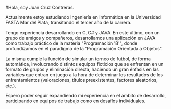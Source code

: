 #Hola, soy Juan Cruz Contreras.

Actualmente estoy estudiando Ingeniería en Informática en la Universidad FASTA Mar del Plata, transitando el tercer año de la carrera.

Tengo experiencia desarrollando en C, C# y JAVA.
En este último, con un grupo de amigos y compañeros, desarrollamos una aplicación en JAVA como trabajo práctico de la materia "Programación 'B'", donde profundizamos en el paradigma de la "Programación Orientada a Objetos".

La misma cumple la función de simular un torneo de futbol, de forma automática, involucrando distintos equipos ficticios que se enfrentan en un formato de grupos y eliminación directa, haciendo un gran énfasis en las variables que entran en juego a la hora de determinar los resultados de los enfrentamientos (valoraciones, títulos preexistentes, factores aleatorios, etc.).

Espero poder seguir expandiendo mi experiencia en el ámbito de desarrollo, participando en equipos de trabajo como en desafíos individuales.

